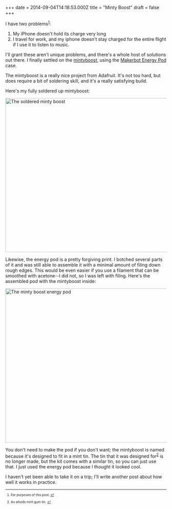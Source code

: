 +++
date = 2014-09-04T14:18:53.000Z
title = "Minty Boost"
draft = false
+++

I have two problems<sup id="fnref1"><a href="#fn1" rel="nofollow">1</a></sup>:

1) My iPhone doesn't hold its charge very long
2) I travel for work, and my iphone doesn't stay charged for the entire flight if I use it to listen to music.

I'll grant these aren't unique problems, and there's a whole host of solutions out there. I finally settled on the [mintyboost][0], using the [Makerbot Energy Pod][1] case.

The mintyboost is a really nice project from Adafruit. It's not too hard, but does require a bit of soldering skill, and it's a really satisfying build. 

Here's my fully soldered up mintyboost:

<a href="https://www.flickr.com/photos/jcsackett/15126128871" title="The soldered minty boost by j.c. sackett, on Flickr"><img src="https://farm4.staticflickr.com/3908/15126128871_3c304b59eb_z.jpg" width="640" height="480" alt="The soldered minty boost"></a>

Likewise, the energy pod is a pretty forgiving print. I botched several parts of it and was still able to assemble it with a minimal amount of filing down rough edges. This would be even easier if you use a filament that can be smoothed with acetone--I did not, so I was left with filing. Here's the assembled pod with the mintyboost inside:

<a href="https://www.flickr.com/photos/jcsackett/14942553018" title="The minty boost energy pod by j.c. sackett, on Flickr"><img src="https://farm6.staticflickr.com/5564/14942553018_7acfb7f8e6_z.jpg" width="640" height="480" alt="The minty boost energy pod"></a>

You don't need to make the pod if you don't want; the mintyboost is named because it's designed to fit in a mint tin. The tin that it was designed for<sup id="fnref2"><a href="#fn2" rel="nofollow">2</a></sup> is no longer made, but the kit comes with a similar tin, so you can just use that. I just used the energy pod because I thought it looked cool.

I haven't yet been able to take it on a trip; I'll write another post about how well it works in practice.


[0]: https://learn.adafruit.com/minty-boost/overview
[1]: http://www.thingiverse.com/thing:61534

<div style="font-size:10px">
<hr>
<ol>

<li id="fn1">
<p>For purposes of this post.  <a href="#fnref1" rev="footnote" rel="nofollow">↩</a></p></li>

<li id="fn2">
<p>An altoids mint gum tin.  <a href="#fnref2" rev="footnote" rel="nofollow">↩</a></p></li>

</ol>
</div>
